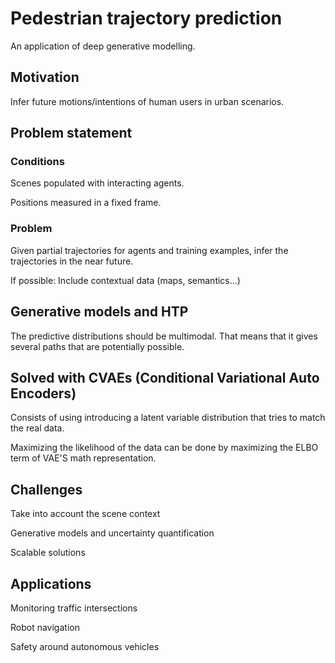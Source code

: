 # Pedestrian trajectory prediction

An application of deep generative modelling.

## Motivation

Infer future motions/intentions of human users in urban scenarios.

## Problem statement

### Conditions

Scenes populated with interacting agents.

Positions measured in a fixed frame.

### Problem

Given partial trajectories for agents and training examples, infer the trajectories in the near future. 

If possible: Include contextual data (maps, semantics...)

## Generative models and HTP

The predictive distributions should be multimodal. That means that it gives several paths that are potentially possible. 

## Solved with CVAEs (Conditional Variational Auto Encoders)

Consists of using introducing a latent variable distribution that tries to match the real data.

Maximizing the likelihood of the data can be done by maximizing the ELBO term of VAE'S math representation.

## Challenges

Take into account the scene context

Generative models and uncertainty quantification

Scalable solutions

## Applications

Monitoring traffic intersections

Robot navigation

Safety around autonomous vehicles